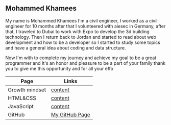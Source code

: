 ## Mohammed Khamees

My name is Mohammed Khamees I'm a civil engineer, I worked as a civil engineer for 10 months after that I volunteered with aiesec in Germany,
after that, I traveled to Dubai to work with Expo to develop the 3d building technology.
Then I return back to Jordan and started to read about web development and how to be a developer so I started to study some topics and have a general idea about coding and data structure.

Now I'm with to complete my journey and achieve my goal to be a great programmer and It's an honor and pleasure to be a part of your family thank you to give me this opportunity and for all your effo


| Page | Links |
| --- | --- |
| Growth mindset |  [content](https://mohammed-khamees.github.io/reading-notes/Read1)|
| HTML&CSS |  [content](https://mohammed-khamees.github.io/reading-notes/ReadHtml)|
| JavaScript |  [content](https://mohammed-khamees.github.io/reading-notes/ReadJS)|
| GitHub |  [My GitHub Page](https://github.com/mohammed-khamees) |